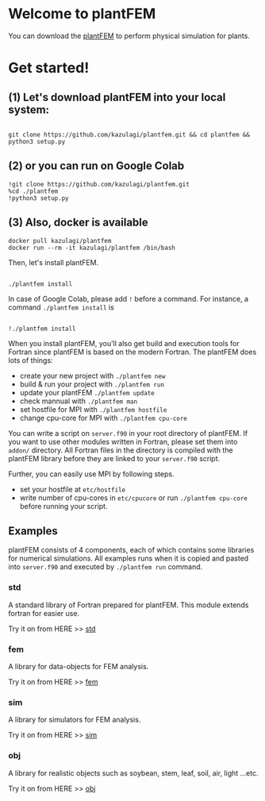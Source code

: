 # Welcome to plantFEM

You can download the [plantFEM](https://github.com/kazulagi/plantfem.git) to perform physical simulation for plants.

# Get started!

## (1) Let's download plantFEM into your local system:

```shellscript

git clone https://github.com/kazulagi/plantfem.git && cd plantfem && python3 setup.py

```

## (2) or you can run on Google Colab

```
!git clone https://github.com/kazulagi/plantfem.git 
%cd ./plantfem
!python3 setup.py
```

## (3) Also, docker is available


```
docker pull kazulagi/plantfem
docker run --rm -it kazulagi/plantfem /bin/bash
```

Then, let's install plantFEM.


```shellscript 

./plantfem install

```

In case of Google Colab, please add ``!`` before a command. For instance, a command ``./plantfem install`` is

```shellscript 

!./plantfem install

```



When you install plantFEM, you'll also get build and execution tools for Fortran since plantFEM is based on the modern Fortran. The plantFEM does lots of things:


- create your new project with ``./plantfem new``
- build & run your project with ``./plantfem run``
- update your plantFEM ``./plantfem update``
- check mannual with  ``./plantfem man``
- set hostfile for MPI with  ``./plantfem hostfile``
- change cpu-core for MPI with  ``./plantfem cpu-core``


You can write a script on ``server.f90`` in your root directory of plantFEM. If you want to use other modules written in Fortran, please set them into ``addon/`` directory. All Fortran files in the directory is compiled with the plantFEM library before they are linked to your ``server.f90`` script.


Further, you can easily use MPI by following steps.

- set your hostfile at ``etc/hostfile``
- write number of cpu-cores in ``etc/cpucore`` or run ``./plantfem cpu-core`` before running your script.

## Examples

plantFEM consists of 4 components, each of which contains some libraries for numerical simulations. All examples runs when it is copied and pasted into ``server.f90`` and executed by ``./plantfem run`` command.

### std

A standard library of Fortran prepared for plantFEM. This module extends fortran for easier use. 

Try it on from HERE >> [std](Tutorial_std.md)

### fem

A library for data-objects for FEM analysis.

Try it on from HERE >> [fem](Tutorial_fem.md)

### sim


A library for simulators for FEM analysis.

Try it on from HERE >> [sim](Tutorial_sim.md)

### obj

A library for realistic objects such as soybean, stem, leaf, soil, air, light ...etc.

Try it on from HERE >> [obj](Tutorial_obj.md)



<!--

```markdown

 Syntax highlighted code block

# Header 1
## Header 2
### Header 3

- Bulleted
- List

1. Numbered
2. List

**Bold** and _Italic_ and `Code` text

[Link](url) and ![Image](src)
```

For more details see [GitHub Flavored Markdown](https://guides.github.com/features/mastering-markdown/).

### Jekyll Themes

Your Pages site will use the layout and styles from the Jekyll theme you have selected in your [repository settings](https://github.com/kazulagi/plantfem.github.io/settings). The name of this theme is saved in the Jekyll `_config.yml` configuration file.

### Support or Contact

Having trouble with Pages? Check out our [documentation](https://docs.github.com/categories/github-pages-basics/) or [contact support](https://github.com/contact) and we’ll help you sort it out.
-->